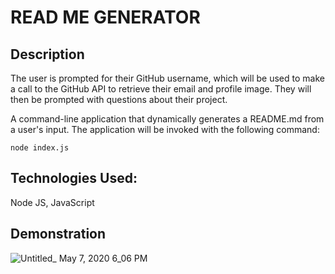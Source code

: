 
# READ ME GENERATOR

## Description
The user is prompted for their GitHub username, which will be used to make a call to the GitHub API to retrieve their      email and profile image. They will then be prompted with questions about their project.

A command-line application that dynamically generates a README.md from a user's input. The application will be invoked with the following command:

```
node index.js
```
## Technologies Used: 
Node JS, JavaScript 

## Demonstration 

![Untitled_ May 7, 2020 6_06 PM](https://user-images.githubusercontent.com/60197994/81350440-eda5a380-908f-11ea-94bb-9740ec3d0734.gif)

